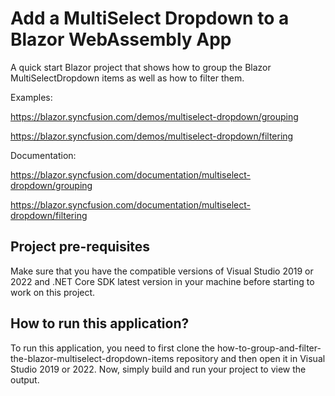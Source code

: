 # Add a MultiSelect Dropdown to a Blazor WebAssembly App

A quick start Blazor project that shows how to group the Blazor MultiSelectDropdown items as well as how to filter them.

Examples: 

https://blazor.syncfusion.com/demos/multiselect-dropdown/grouping

https://blazor.syncfusion.com/demos/multiselect-dropdown/filtering 

Documentation:  
 
https://blazor.syncfusion.com/documentation/multiselect-dropdown/grouping

https://blazor.syncfusion.com/documentation/multiselect-dropdown/filtering 

## Project pre-requisites
Make sure that you have the compatible versions of Visual Studio 2019 or 2022 and .NET Core SDK latest version in your machine before starting to work on this project.

## How to run this application?
To run this application, you need to first clone the how-to-group-and-filter-the-blazor-multiselect-dropdown-items repository and then open it in Visual Studio 2019 or 2022. Now, simply build and run your project to view the output.

